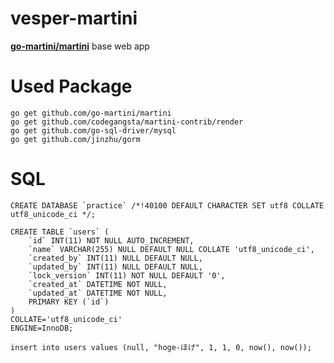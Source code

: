 vesper-martini
=====================
**[go-martini/martini](https://github.com/go-martini/martini)** base web app

Used Package
=====================
```
go get github.com/go-martini/martini
go get github.com/codegangsta/martini-contrib/render
go get github.com/go-sql-driver/mysql
go get github.com/jinzhu/gorm
```

SQL
=====================
```
CREATE DATABASE `practice` /*!40100 DEFAULT CHARACTER SET utf8 COLLATE utf8_unicode_ci */;

CREATE TABLE `users` (
	`id` INT(11) NOT NULL AUTO_INCREMENT,
	`name` VARCHAR(255) NULL DEFAULT NULL COLLATE 'utf8_unicode_ci',
	`created_by` INT(11) NULL DEFAULT NULL,
	`updated_by` INT(11) NULL DEFAULT NULL,
	`lock_version` INT(11) NOT NULL DEFAULT '0',
	`created_at` DATETIME NOT NULL,
	`updated_at` DATETIME NOT NULL,
	PRIMARY KEY (`id`)
)
COLLATE='utf8_unicode_ci'
ENGINE=InnoDB;

insert into users values (null, "hoge-ほげ", 1, 1, 0, now(), now());
```
